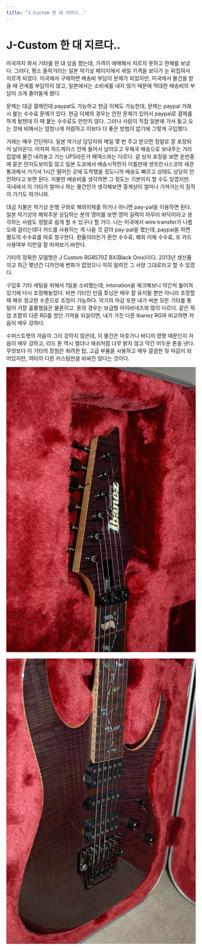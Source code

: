 ```yaml
---
title: "J-Custom 한 대 지르다.."
---
```

# J-Custom 한 대 지르다..


미국까지 와서 기타를 한 대 샀음 했는데, 가격이 애매해서 지르지 못하고 한해를 보냈다. 그러다, 평소 들락거리는 일본 악기상 페이지에서 세일 가격을 보다가 눈 뒤집혀서 지르게 되었다. 미국에서 구매하면 배송비 부담이 문제가 되었지만, 미국에서 물건을 받을 때 관세를 부담하지 않고, 일본에서는 소비세를 내지 않기 때문에 막대한 배송비의 부담이 크게 줄어들게 됐다. 




문제는 대금 결제인데 paypal도 가능하고 현금 이체도 가능한데, 문제는 paypal 거래시 붙는 수수료 문제가 있다. 현금 이체의 경우는 안전 문제가 있어서 paypal로 결제를 하게 될텐데 이 때 붙는 수수료도 만만치 않다. 그러나 사람이 직접 일본에 가서 들고 오는 것에 비해서는 엄청나게 저렴하고 이보다 더 좋은 방법이 없기에 그렇게 구입했다.




거래는 매우 간단하다. 일본 악기상 담당자와 메일 몇 번 주고 받으면 정말로 잘 포장되어 날아온다. 어차피 하드케이스 안에 들어서 날아오고 우체국 배송으로 보내주는 거라 집앞에 물건 내려놓고 가는 UPS라든가 페덱스와는 다르다. 겉 상자 포장을 보면 운반중에 묻은 먼지도보이질 않고 일본 도쿄에서 배송시작한지 이틀만에 샌프란시스코의 세관 통과해서 거기서 1시간 떨어진 곳에 도착했을 정도니까 배송도 빠르고 상태도 상당히 안전하다고 보면 된다. 지불한 배송비를 생각하면 그 정도는 기본이지 할 수도 있겠지만. 국내에서 이 기타가 얼마나 하는 물건인가 생각해보면 중계상이 얼마나 가져가는지 짐작이 가기도 하거니와.




대금 지불은 악기상 은행 구좌로 해외이체를 하거나 아니면 pay-pal을 이용하면 된다. 일본 악기상의 해외주문 상담하는 분의 영어를 보면 영어 실력이 아무리 바닥이라고 생각하는 사람도 정말로 쉽게 할 수 있구나 할 거다. 나는 미국에서 wire transfer가 나름 오래 걸리는데다 카드를 사용하는 게 나을 것 같아 pay-pal을 했는데, paypal을 하면 별도의 수수료를 따로 청구한다. 환율이라든가 환전 수수료, 해외 이체 수수료, 또 카드 사용여부 이런걸 잘 따져보기 바란다.




기타의 정확한 모델명은 J Custom RG8570Z BX(Black Onix)이다. 2013년 생산품이고 최근 몇년간 디자인에 변화가 없었으니 익히 알려진 그 사양 그대로라고 할 수 있겠다. 




구입후 기타 세팅을 위해서 1일을 소비했는데, intonation을 체크해보니 약간씩 틀어져있기에 다시 조정해놓았다. 비싼 기타인 만큼 튜닝은 매우 잘 유지될 뿐만 아니라 조정할 때 매우 정교한 수준으로 조정이 가능하다. 악기의 마감 또한 내가 써본 모든 기타를 통털어 가장 훌륭했음은 물론이고. 톤의 경우는 보급형 아이바네즈와 많이 다르다. 같은 픽업 조합의 다른 RG를 썼던 기억을 되살리면, 내가 가진 다른 Ibanez RG와 비교하면 저음이 매우 강하다. 




수퍼스트랫의 저음이 그리 강하지 않은데, 이 물건은 마호가니 바디의 영향 때문인지 저음이 매우 강하고, 리드 톤 역시 앨더나 애쉬처럼 너무 밝지 않고 약간 어두운 톤을 낸다. 무엇보다 이 기타의 장점은 화려한 탑, 고급 부품을 사용하고 매우 깔끔한 뒷 마감이 되어있지만, 여타의 다른 커스텀만큼 비싸진 않다는 것이다. 

![image](/assets/images/718d3fbedf8406ab15b143050d2b24e0.jpg)





![image](/assets/images/a908c5050ac2a14e2a55545678def8cf.jpg)


